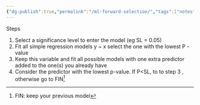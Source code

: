 ```yaml
---
{"dg-publish":true,"permalink":"/ml-forward-selection/","tags":["notes"],"created":"2024-07-12T08:17:01.489+05:30","updated":"2024-07-06T19:50:10.381+05:30"}
---
```


Steps
1. Select a significance level to enter the model (eg SL = 0.05)
2. Fit all simple regression models y ~ x select the one with the lowest P - value
3. Keep this variable and fit all possible models with one extra predictor added to the one(s) you already have
4. Consider the predictor with the lowest p-value. If P<SL, to to step 3 , otherwise go to FIN[^1]

[^1]: FIN: keep your previous model
